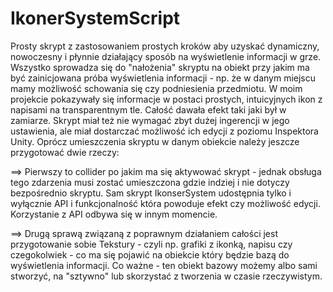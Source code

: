 # IkonerSystemScript
Prosty skrypt z zastosowaniem prostych kroków aby uzyskać dynamiczny, nowoczesny i płynnie działający sposób na wyświetlenie informacji w grze. Wszystko sprowadza się do "nałożenia" skryptu na obiekt przy jakim ma być zainicjowana próba wyświetlenia informacji - np. że w danym miejscu mamy możliwość schowania się czy podniesienia przedmiotu. W moim projekcie pokazywały się informacje w postaci prostych, intuicyjnych ikon z napisami na transparentnym tle. Całość dawała efekt taki jaki był w zamiarze. Skrypt miał też nie wymagać zbyt dużej ingerencji w jego ustawienia, ale miał dostarczać możliwość ich edycji z poziomu Inspektora Unity. Oprócz umieszczenia skryptu w danym obiekcie należy jeszcze przygotować dwie rzeczy: 

==> Pierwszy to collider po jakim ma się aktywować skrypt - jednak obsługa tego zdarzenia musi zostać umieszczona gdzie indziej i nie dotyczy bezpośrednio skryptu. Sam skrypt IkonserSystem udostępnia tylko i wyłącznie API i funkcjonalność która powoduje efekt czy możliwość edycji. Korzystanie z API odbywa się w innym momencie. 

==> Drugą sprawą związaną z poprawnym działaniem całości jest przygotowanie sobie Tekstury - czyli np. grafiki z ikonką, napisu czy czegokolwiek - co ma się pojawić na obiekcie który będzie bazą do wyświetlenia informacji. Co ważne - ten obiekt bazowy możemy albo sami stworzyć, na "sztywno" lub skorzystać z tworzenia w czasie rzeczywistym. 

